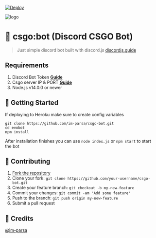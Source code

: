 [![Deploy](https://www.herokucdn.com/deploy/button.svg)](https://heroku.com/deploy?template=https://github.com/im-parsa/csgo-bot)

![logo](https://repository-images.githubusercontent.com/186841818/8aa95700-7730-11e9-84be-e80f28520325)

# 🤖 csgo:bot (Discord CSGO Bot)
> Just simple discord bot built with discord.js [discordjs.guide](https://discordjs.guide)

## Requirements

1. Discord Bot Token **[Guide](https://discordjs.guide/preparations/setting-up-a-bot-application.html#creating-your-bot)**
2. Csgo server IP & PORT **[Guide](https://www.gametracker.com/search/csgo/)**  
3. Node.js v14.0.0 or newer

## 🚀 Getting Started

If deploying to Heroku make sure to create config variables

```
git clone https://github.com/im-parsa/csgo-bot.git
cd evobot
npm install
```

After installation finishes you can use `node index.js` or `npm start` to start the bot

## 🤝 Contributing

1. [Fork the repository](https://github.com/im-parsa/csgo-bot/fork)
2. Clone your fork: `git clone https://github.com/your-username/csgo-bot.git`
3. Create your feature branch: `git checkout -b my-new-feature`
4. Commit your changes: `git commit -am 'Add some feature'`
5. Push to the branch: `git push origin my-new-feature`
6. Submit a pull request

## 📝 Credits

[@im-parsa](https://github.com/im-parsa)
